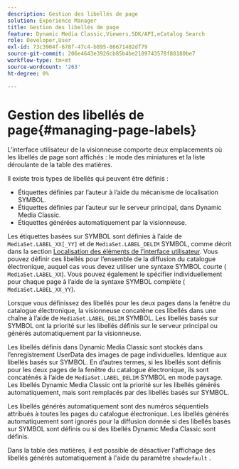 ```yaml
---
description: Gestion des libellés de page
solution: Experience Manager
title: Gestion des libellés de page
feature: Dynamic Media Classic,Viewers,SDK/API,eCatalog Search
role: Developer,User
exl-id: 73c3904f-678f-47c4-b895-86671402df79
source-git-commit: 206e4643e3926cb85b4be2189743578f88180be7
workflow-type: tm+mt
source-wordcount: '263'
ht-degree: 0%

---
```


# Gestion des libellés de page{#managing-page-labels}

L’interface utilisateur de la visionneuse comporte deux emplacements où les libellés de page sont affichés : le mode des miniatures et la liste déroulante de la table des matières.

Il existe trois types de libellés qui peuvent être définis :

* Étiquettes définies par l’auteur à l’aide du mécanisme de localisation SYMBOL.
* Étiquettes définies par l’auteur sur le serveur principal, dans Dynamic Media Classic.
* Étiquettes générées automatiquement par la visionneuse.

Les étiquettes basées sur SYMBOL sont définies à l’aide de `MediaSet.LABEL_XX[_YY]` et de `MediaSet.LABEL_DELIM` SYMBOL, comme décrit dans la section [Localisation des éléments de l’interface utilisateur](../../c-html5-s7-aem-asset-viewers/c-html5-20-ecatalog-viewer-about/c-html5-20-ecatalog-viewer-localization.md#concept-cbfc39344c494eb7b9f6a272cff0cc74). Vous pouvez définir ces libellés pour l’ensemble de la diffusion du catalogue électronique, auquel cas vous devez utiliser une syntaxe SYMBOL courte ( `MediaSet.LABEL_XX`). Vous pouvez également le spécifier individuellement pour chaque page à l’aide de la syntaxe SYMBOL complète ( `MediaSet.LABEL_XX_YY`).

Lorsque vous définissez des libellés pour les deux pages dans la fenêtre du catalogue électronique, la visionneuse concatène ces libellés dans une chaîne à l’aide de `MediaSet.LABEL_DELIM` SYMBOL. Les libellés basés sur SYMBOL ont la priorité sur les libellés définis sur le serveur principal ou générés automatiquement par la visionneuse.

Les libellés définis dans Dynamic Media Classic sont stockés dans l’enregistrement UserData des images de page individuelles. Identique aux libellés basés sur SYMBOL. En d’autres termes, si les libellés sont définis pour les deux pages de la fenêtre du catalogue électronique, ils sont concaténés à l’aide de `MediaSet.LABEL_DELIM` SYMBOL en mode paysage. Les libellés Dynamic Media Classic ont la priorité sur les libellés générés automatiquement, mais sont remplacés par des libellés basés sur SYMBOL.

Les libellés générés automatiquement sont des numéros séquentiels attribués à toutes les pages du catalogue électronique. Les libellés générés automatiquement sont ignorés pour la diffusion donnée si des libellés basés sur SYMBOL sont définis ou si des libellés Dynamic Media Classic sont définis.

Dans la table des matières, il est possible de désactiver l&#39;affichage des libellés générés automatiquement à l&#39;aide du paramètre `showdefault` .
